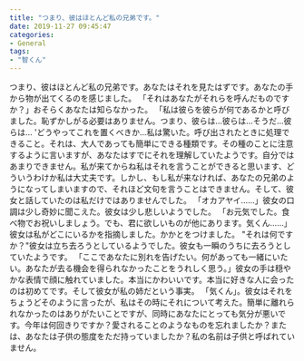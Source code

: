 ```yaml
---
title: "つまり、彼はほとんど私の兄弟です。"
date: 2019-11-27 09:45:47
categories:
- General
tags:
- "智くん"
---
```


つまり、彼はほとんど私の兄弟です。あなたはそれを見たはずです。あなたの手から物が出てくるのを感じました。 「それはあなたがそれらを呼んだものですか？」おそらくあなたは知らなかった。 「私は彼らを彼らが何であるかと呼びました。恥ずかしがる必要はありません。つまり、彼らは…彼らは…そうだ…彼らは… &#39;どうやってこれを置くべきか…私は驚いた。呼び出されたときに処理できること。それは、大人であっても簡単にできる種類です。その種のことに注意するように言いますが、あなたはすでにそれを理解していたようです。自分ではあまりできません。私が来てからね私はそれを言うことができると思います、どういうわけか私は大丈夫です。しかし、もし私が来なければ、あなたの兄弟のようになってしまいますので、それほど文句を言うことはできません。そして、彼女と話していたのは私だけではありませんでした。 「オカアヤイ……」彼女の口調は少し奇妙に聞こえた。彼女は少し悲しいようでした。 「お元気でした。食べ物でお祝いしましょう。でも、君に欲しいものが他にあります。気くん……」彼女は私がどこにいるかを指摘しました。かかとをつけました。 &quot;それは何ですか？&quot;彼女は立ち去ろうとしているようでした。彼女も一瞬のうちに去ろうとしていたようです。 「ここであなたに別れを告げたい。何があっても一緒にいたい。あなたが去る機会を得られなかったことをうれしく思う。」彼女の手は穏やかな表情で顔に触れていました。本当にかわいいです。本当に好きな人に会ったのは初めてです。そして彼女が私の姉だという事実。 「気くん」。彼女はそれをちょうどそのように言ったが、私はその時にそれについて考えた。簡単に離れられなかったのはありがたいことですが、同時にあなたにとっても気分が悪いです。今年は何回きりですか？愛されることのようなものを忘れましたか？または、あなたは子供の態度をただ持っていましたか？私の名前は子供と呼ばれていません。
